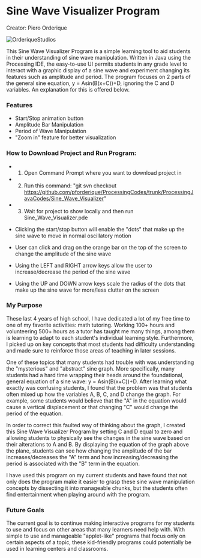 # Sine Wave Visualizer Program
Creator: Piero Orderique

![OrderiqueStudios](https://pforderique.github.io/images/orderique_studios_logo_text_smallerer.png)

This Sine Wave Visualizer Program is a simple learning tool to aid students in their understanding of sine wave manipulation. Written in Java using the Processing IDE, the easy-to-use UI permits students in any grade level to interact with a graphic display of a sine wave and experiment changing its features such as amplitude and period. The program focuses on 2 parts of the general sine equation, y = Asin(B(x+C))+D, ignoring the C and D variables. An explanation for this is offered below.

### Features
- Start/Stop animation button
- Amplitude Bar Manipulation
- Period of Wave Manipulation
- "Zoom in" feature for better visualization

### How to Download Project and Run Program:
- 1) Open Command Prompt where you want to download project in 
- 2) Run this command: "git svn checkout https://github.com/pforderique/ProcessingCodes/trunk/ProcessingJavaCodes/Sine_Wave_Visualizer"
- 3) Wait for project to show locally and then run Sine_Wave_Visualizer.pde

- Clicking the start/stop button will enable the "dots" that make up the sine wave to move in normal oscillatory motion
- User can click and drag on the orange bar on the top of the screen to change the amplitude of the sine wave
- Using the LEFT and RIGHT arrow keys allow the user to increase/decrease the period of the sine wave
- Using the UP and DOWN arrow keys scale the radius of the dots that make up the sine wave for more/less clutter on the screen

### My Purpose
These last 4 years of high school, I have dedicated a lot of my free time to one of my favorite activities: math tutoring. Working 100+ hours and volunteering 500+ hours as a tutor has taught me many things, among them is learning to adapt to each student's individual learning style. Furthermore, I picked up on key concepts that most students had difficulty understanding and made sure to reinforce those areas of teaching in later sessions.

One of these topics that many students had trouble with was understanding the "mysterious" and "abstract" sine graph. More specifically, many students had a hard time wrapping their heads around the foundational, general equation of a sine wave: y = Asin(B(x+C))+D. After learning what exactly was confusing students, I found that the problem was that students often mixed up how the variables A, B, C, and D change the graph. For example, some students would believe that the "A" in the equation would cause a vertical displacement or that changing "C" would change the period of the equation.

In order to correct this faulted way of thinking about the graph, I created this Sine Wave Visualizer Program by setting C and D equal to zero and allowing students to physically see the changes in the sine wave based on their alterations to A and B. By displaying the equation of the graph above the plane, students can see how changing the amplitude of the bar increases/decreases the "A" term and how increasing/decreasing the period is associated with the "B" term in the equation.

I have used this program on my current students and have found that not only does the program make it easier to grasp these sine wave manipulation concepts by dissecting it into manageable chunks, but the students often find entertainment when playing around with the program.

### Future Goals
The current goal is to continue making interactive programs for my students to use and focus on other areas that many learners need help with. With simple to use and manageable "applet-like" programs that focus only on certain aspects of a topic, these kid-friendly programs could potentially be used in learning centers and classrooms.
